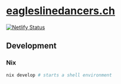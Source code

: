 # [eagleslinedancers.ch](https://eagleslinedancers.ch)

[![Netlify Status](https://api.netlify.com/api/v1/badges/0fa1fc46-6b5a-4547-89e0-8637b24431fa/deploy-status)](https://app.netlify.com/sites/relaxed-haibt-13e6cb/deploys)

## Development

### Nix

```sh
nix develop # starts a shell environment
```
